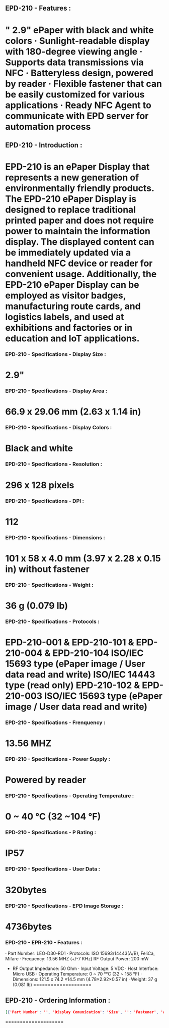 ## EPD-210 - Features :
" 2.9" ePaper with black and white colors
· Sunlight-readable display with 180-degree viewing angle
· Supports data transmissions via NFC
· Batteryless design, powered by reader
· Flexible fastener that can be easily customized for various applications
· Ready NFC Agent to communicate with EPD server for automation process
====================
## EPD-210 - Introduction :
EPD-210 is an ePaper Display that represents a new generation of environmentally friendly products. The EPD-210 ePaper Display is designed to replace traditional printed paper and does not require power to maintain the information display. The displayed content can be immediately updated via a handheld NFC device or reader for convenient usage. Additionally, the EPD-210 ePaper Display can be employed as visitor badges, manufacturing route cards, and logistics labels, and used at exhibitions and factories or in education and IoT applications.
====================
### EPD-210 - Specifications - Display Size :
2.9"
====================
### EPD-210 - Specifications - Display Area :
66.9 x 29.06 mm (2.63 x 1.14 in)
====================
### EPD-210 - Specifications - Display Colors :
Black and white
====================
### EPD-210 - Specifications - Resolution :
296 x 128 pixels
====================
### EPD-210 - Specifications - DPI :
112
====================
### EPD-210 - Specifications - Dimensions :
101 x 58 x 4.0 mm (3.97 x 2.28 x 0.15 in) without fastener
====================
### EPD-210 - Specifications - Weight :
36 g (0.079 lb)
====================
### EPD-210 - Specifications - Protocols :
EPD-210-001 & EPD-210-101 & EPD-210-004 & EPD-210-104 ISO/IEC 15693 type (ePaper image / User data read and write) ISO/IEC 14443 type (read only) EPD-210-102 & EPD-210-003 ISO/IEC 15693 type (ePaper image / User data read and write)
====================
### EPD-210 - Specifications - Frenquency :
13.56 MHZ
====================
### EPD-210 - Specifications - Power Supply :
Powered by reader
====================
### EPD-210 - Specifications - Operating Temperature :
0 ~ 40 °C (32 ~104 °F)
====================
### EPD-210 - Specifications - P Rating :
IP57
====================
### EPD-210 - Specifications - User Data :
320bytes
====================
### EPD-210 - Specifications - EPD Image Storage :
4736bytes
====================
### EPD-210 - EPR-210 - Features :
· Part Number: LEO-D30-RD1
· Protocols: ISO 15693/14443(A/B), FeliCa, Mifare
· Frequency: 13.56 MHZ (+/-7 KHz)
RF Output Power: 200 mW
- RF Output Impedance: 50 Ohm
· Input Voltage: 5 VDC
· Host Interface: Micro USB
· Operating Temperature: 0 ~ 70 °℃ (32 ~ 158 °F)
· Dimensions: 121.5 x 74.2 ×14.5 mm (4.78×2.92×0.57 in)
· Weight: 37 g (0.081 lb)
====================
## EPD-210 - Ordering Information :
```json
[{'Part Number': '', 'Display Comunication': 'Size', '': 'Fastener', 'Appearance': 'Front/Back'}, {'Part Number': 'EPD-210-001', 'Display Comunication': '2.9"', '': 'blue', 'Appearance': 'white matte'}, {'Part Number': 'EPD-210-101', 'Display Comunication': '2.9"', '': 'sky blue', 'Appearance': 'white matte'}, {'Part Number': 'EPD-210-003', 'Display Comunication': "2.9'", '': 'Blue', 'Appearance': 'white matte'}, {'Part Number': 'EPD-210-102', 'Display Comunication': '2.9"', '': 'NA', 'Appearance': 'white matte'}, {'Part Number': 'EPD-210-004', 'Display Comunication': '2.9', '': 'Blue', 'Appearance': 'white glossy'}, {'Part Number': 'EPD-210-104', 'Display Comunication': '2.9', '': 'Sky blue', 'Appearance': 'white glossy'}]
```
====================
